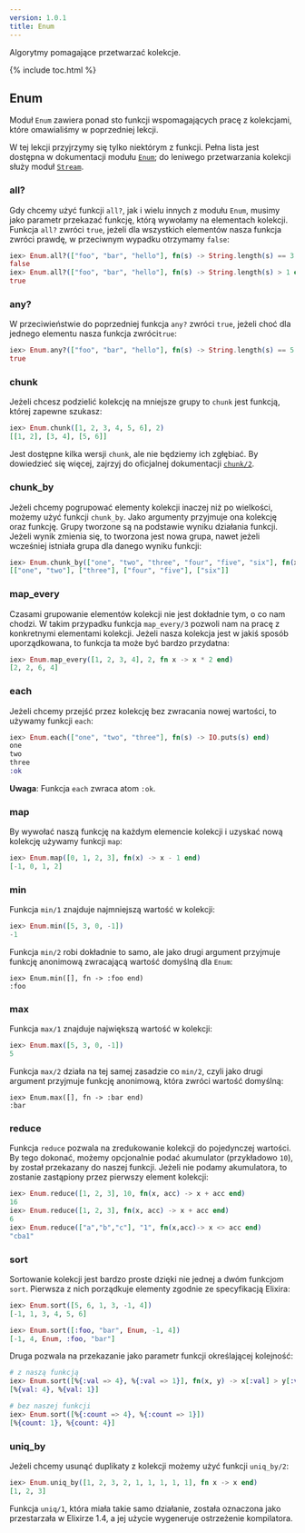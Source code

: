 ```yaml
---
version: 1.0.1
title: Enum
---
```


Algorytmy pomagające przetwarzać kolekcje.

{% include toc.html %}

## Enum

Moduł `Enum` zawiera ponad sto funkcji wspomagających pracę z kolekcjami, które omawialiśmy w poprzedniej lekcji.

W tej lekcji przyjrzymy się tylko niektórym z funkcji. Pełna lista jest dostępna w dokumentacji modułu [`Enum`](https://hexdocs.pm/elixir/Enum.html); do leniwego przetwarzania kolekcji służy moduł [`Stream`](https://hexdocs.pm/elixir/Stream.html).

### all?

Gdy chcemy użyć funkcji `all?`, jak i wielu innych z modułu `Enum`, musimy jako parametr przekazać funkcję, którą wywołamy na elementach kolekcji. Funkcja `all?` zwróci `true`, jeżeli dla wszystkich elementów nasza funkcja zwróci prawdę, w przeciwnym wypadku otrzymamy `false`:

```elixir
iex> Enum.all?(["foo", "bar", "hello"], fn(s) -> String.length(s) == 3 end)
false
iex> Enum.all?(["foo", "bar", "hello"], fn(s) -> String.length(s) > 1 end)
true
```

### any?

W przeciwieństwie do poprzedniej funkcja `any?` zwróci `true`, jeżeli choć dla jednego elementu nasza funkcja zwróci`true`:

```elixir
iex> Enum.any?(["foo", "bar", "hello"], fn(s) -> String.length(s) == 5 end)
true
```

### chunk

Jeżeli chcesz podzielić kolekcję na mniejsze grupy to `chunk` jest funkcją, której zapewne szukasz:

```elixir
iex> Enum.chunk([1, 2, 3, 4, 5, 6], 2)
[[1, 2], [3, 4], [5, 6]]
```

Jest dostępne kilka wersji `chunk`, ale nie będziemy ich zgłębiać. By dowiedzieć się więcej, zajrzyj do oficjalnej dokumentacji [`chunk/2`](https://hexdocs.pm/elixir/Enum.html#chunk/2).

### chunk_by

Jeżeli chcemy pogrupować elementy kolekcji inaczej niż po wielkości, możemy użyć funkcji `chunk_by`. Jako argumenty przyjmuje ona kolekcję oraz funkcję. Grupy tworzone są na podstawie wyniku działania funkcji. Jeżeli wynik zmienia się, to tworzona jest nowa grupa, nawet jeżeli wcześniej istniała grupa dla danego wyniku funkcji:

```elixir
iex> Enum.chunk_by(["one", "two", "three", "four", "five", "six"], fn(x) -> String.length(x) end)
[["one", "two"], ["three"], ["four", "five"], ["six"]]
```

### map_every

Czasami grupowanie elementów kolekcji nie jest dokładnie tym, o co nam chodzi. W takim przypadku funkcja `map_every/3` pozwoli nam na pracę z konkretnymi elementami kolekcji. Jeżeli nasza kolekcja jest w jakiś sposób uporządkowana, to funkcja ta może być bardzo przydatna:

```elixir
iex> Enum.map_every([1, 2, 3, 4], 2, fn x -> x * 2 end)
[2, 2, 6, 4]
```  

### each

Jeżeli chcemy przejść przez kolekcję bez zwracania nowej wartości, to używamy funkcji `each`:

```elixir
iex> Enum.each(["one", "two", "three"], fn(s) -> IO.puts(s) end)
one
two
three
:ok
```

__Uwaga__: Funkcja `each` zwraca atom `:ok`.

### map

By wywołać naszą funkcję na każdym elemencie kolekcji i uzyskać nową kolekcję używamy funkcji `map`:

```elixir
iex> Enum.map([0, 1, 2, 3], fn(x) -> x - 1 end)
[-1, 0, 1, 2]
```

### min

Funkcja `min/1` znajduje najmniejszą wartość w kolekcji:

```elixir
iex> Enum.min([5, 3, 0, -1])
-1
```

Funkcja `min/2` robi dokładnie to samo, ale jako drugi argument przyjmuje funkcję anonimową zwracającą wartość domyślną dla `Enum`:

```exliir
iex> Enum.min([], fn -> :foo end)
:foo  

```

### max

Funkcja `max/1` znajduje największą wartość w kolekcji:

```elixir
iex> Enum.max([5, 3, 0, -1])
5
```

Funkcja `max/2` działa na tej samej zasadzie co `min/2`, czyli jako drugi argument przyjmuje funkcję anonimową, która zwróci wartość domyślną:

```exliir
iex> Enum.max([], fn -> :bar end)
:bar  

```


### reduce

Funkcja `reduce` pozwala na zredukowanie kolekcji do pojedynczej wartości. By tego dokonać, możemy opcjonalnie podać akumulator (przykładowo `10`), by został przekazany do naszej funkcji. Jeżeli nie podamy akumulatora, to zostanie zastąpiony przez pierwszy element kolekcji:

```elixir
iex> Enum.reduce([1, 2, 3], 10, fn(x, acc) -> x + acc end)
16
iex> Enum.reduce([1, 2, 3], fn(x, acc) -> x + acc end)
6
iex> Enum.reduce(["a","b","c"], "1", fn(x,acc)-> x <> acc end)
"cba1"
```

### sort

Sortowanie kolekcji jest bardzo proste dzięki nie jednej a dwóm funkcjom `sort`.  Pierwsza z nich porządkuje elementy zgodnie ze specyfikacją Elixira:

```elixir
iex> Enum.sort([5, 6, 1, 3, -1, 4])
[-1, 1, 3, 4, 5, 6]

iex> Enum.sort([:foo, "bar", Enum, -1, 4])
[-1, 4, Enum, :foo, "bar"]
```

Druga pozwala na przekazanie jako parametr funkcji określającej kolejność:

```elixir
# z naszą funkcją
iex> Enum.sort([%{:val => 4}, %{:val => 1}], fn(x, y) -> x[:val] > y[:val] end)
[%{val: 4}, %{val: 1}]

# bez naszej funkcji
iex> Enum.sort([%{:count => 4}, %{:count => 1}])
[%{count: 1}, %{count: 4}]
```

### uniq_by

Jeżeli chcemy usunąć duplikaty z kolekcji możemy użyć funkcji `uniq_by/2`:

```elixir
iex> Enum.uniq_by([1, 2, 3, 2, 1, 1, 1, 1, 1], fn x -> x end)
[1, 2, 3]
```

Funkcja `uniq/1`, która miała takie samo działanie, została oznaczona jako przestarzała w Elixirze 1.4, a jej użycie wygeneruje ostrzeżenie kompilatora.
